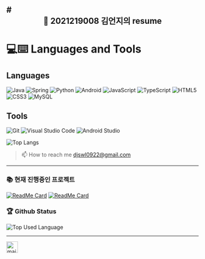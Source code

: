 
#<div align="center"> 🚀 2021219008 김언지의 resume </div>
---

# 💻:keyboard: Languages and Tools 
## Languages<sup></sup>
![Java](https://img.shields.io/badge/Java-007396.svg?&style=for-the-badge&logo=Java&logoColor=white) ![Spring](https://img.shields.io/badge/Spring-6DB33F.svg?&style=for-the-badge&logo=Spring&logoColor=white) ![Python](https://img.shields.io/badge/Python-3776AB.svg?&style=for-the-badge&logo=Python&logoColor=white) ![Android](https://img.shields.io/badge/Android-3DDC84.svg?&style=for-the-badge&logo=Android&logoColor=white) ![JavaScript](https://img.shields.io/badge/JavaScript-F7DF1E.svg?&style=for-the-badge&logo=JavaScript&logoColor=white)
![TypeScript](https://img.shields.io/badge/TypeScript-3178C6.svg?&style=for-the-badge&logo=TypeScript&logoColor=white) ![HTML5](https://img.shields.io/badge/HTML5-E34F26.svg?&style=for-the-badge&logo=HTML5&logoColor=white) ![CSS3](https://img.shields.io/badge/CSS3-1572B6.svg?&style=for-the-badge&logo=CSS3&logoColor=white) ![MySQL](https://img.shields.io/badge/MySQL-4479A1.svg?&style=for-the-badge&logo=MySQL&logoColor=white) 

## Tools
![Git](https://img.shields.io/badge/Git-F05032.svg?&style=for-the-badge&logo=Git&logoColor=white) ![Visual Studio Code](https://img.shields.io/badge/Visual%20Studio%20Code-007ACC.svg?&style=for-the-badge&logo=Visual%20Studio%20Code&logoColor=white) ![Android Studio](https://img.shields.io/badge/Android%20Studio-3DDC84.svg?&style=for-the-badge&logo=Android%20Studio&logoColor=white)

![Top Langs](https://github-readme-stats.vercel.app/api/top-langs/?username=Birdust&layout=compact)

> 📫 How to reach me djswl0922@gmail.com

---
### 📚 현재 진행중인 프로젝트
[![ReadMe Card](https://github-readme-stats.vercel.app/api/pin/?username=Birdust&repo=BookProject&theme=radical "BookProject")](https://github.com/Birdust/BookProject)
[![ReadMe Card](https://github-readme-stats.vercel.app/api/pin/?username=Birdust&repo=WritingChallenge&theme=highcontrast "WritingChallenge")](https://github.com/Birdust/WritingChallenge)

 ### 🏆 Github Status
![Top Used Language](https://github-readme-stats.vercel.app/api/top-langs/?username=Birdust&show_icons=true&theme=tokyonight&hide_border=true)

 ---

<a href="djswl0922@gmail.com"><img src="https://www.vectorlogo.zone/logos/gmail/gmail-icon.svg" width="30px" alt="mail"></a> 
&nbsp; &nbsp;
 